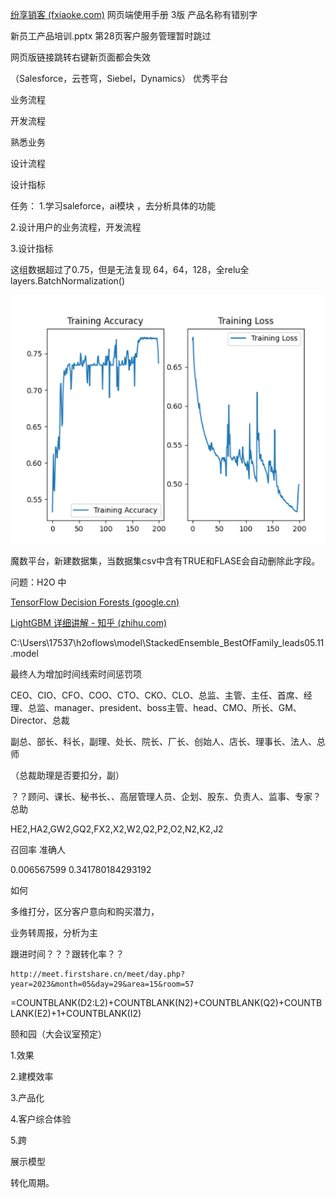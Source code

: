  [纷享销客 (fxiaoke.com)](https://www.fxiaoke.com/XV/UI/Home#netdisk)  网页端使用手册 3版 产品名称有错别字

新员工产品培训.pptx 第28页客户服务管理暂时跳过

网页版链接跳转右键新页面都会失效

 （Salesforce，云苍穹，Siebel，Dynamics） 优秀平台

业务流程

开发流程

熟悉业务

设计流程

设计指标



任务：
1.学习saleforce，ai模块 ，去分析具体的功能

2.设计用户的业务流程，开发流程

3.设计指标



这组数据超过了0.75，但是无法复现 64，64，128，全relu全layers.BatchNormalization()

![1683542878094](image/1683542878094.png)

魔数平台，新建数据集，当数据集csv中含有TRUE和FLASE会自动删除此字段。

问题：H2O 中





 [TensorFlow Decision Forests (google.cn)](https://tensorflow.google.cn/decision_forests?hl=zh-cn) 

 [LightGBM 详细讲解 - 知乎 (zhihu.com)](https://zhuanlan.zhihu.com/p/366952043) 

C:\Users\17537\h2oflows\model\StackedEnsemble_BestOfFamily_leads05.11.model



最终人为增加时间线索时间惩罚项

CEO、CIO、CFO、COO、CTO、CKO、CLO、总监、主管、主任、首席、经理、总监、manager、president、boss主管、head、CMO、所长、GM、Director、总裁

副总、部长、科长，副理、处长、院长、厂长、创始人、店长、理事长、法人、总师

（总裁助理是否要扣分，副）

？？顾问、课长、秘书长、、高层管理人员、企划、股东、负责人、监事、专家？总助

HE2,HA2,GW2,GQ2,FX2,X2,W2,Q2,P2,O2,N2,K2,J2

召回率  准确人

0.006567599 0.341780184293192

如何



多维打分，区分客户意向和购买潜力，

业务转周报，分析为主

跟进时间？？？跟转化率？？

```
http://meet.firstshare.cn/meet/day.php?year=2023&month=05&day=29&area=15&room=57
```

=COUNTBLANK(D2:L2)+COUNTBLANK(N2)+COUNTBLANK(Q2)+COUNTBLANK(E2)+1+COUNTBLANK(I2)

颐和园（大会议室预定）













1.效果

2.建模效率

3.产品化

4.客户综合体验

5.跨



展示模型

转化周期。